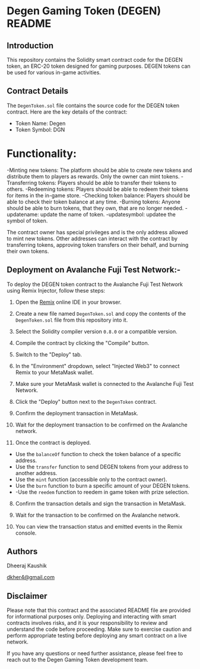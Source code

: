 # Degen Gaming Token  (DEGEN) README

## Introduction

This repository contains the Solidity smart contract code for the DEGEN token, an ERC-20 token designed for gaming purposes. DEGEN tokens can be used for various in-game activities.

## Contract Details

The `DegenToken.sol` file contains the source code for the DEGEN token contract. Here are the key details of the contract:

- Token Name: Degen
- Token Symbol: DGN

# Functionality:
-Minting new tokens: The platform should be able to create new tokens and distribute them to players as rewards. Only the owner can mint tokens.
-Transferring tokens: Players should be able to transfer their tokens to others.
-Redeeming tokens: Players should be able to redeem their tokens for items in the in-game store.
-Checking token balance: Players should be able to check their token balance at any time.
-Burning tokens: Anyone should be able to burn tokens, that they own, that are no longer needed.
-updatename: update the name of token.
-updatesymbol: updatee the symbol of token.

The contract owner has special privileges and is the only address allowed to mint new tokens. Other addresses can interact with the contract by transferring tokens, approving token transfers on their behalf, and burning their own tokens.

## Deployment on Avalanche Fuji Test Network:-

To deploy the DEGEN token contract to the Avalanche Fuji Test Network using Remix Injector, follow these steps:

1. Open the [Remix](https://remix.ethereum.org/) online IDE in your browser.

2. Create a new file named `DegenToken.sol` and copy the contents of the `DegenToken.sol` file from this repository into it.

3. Select the Solidity compiler version `0.8.0` or a compatible version.

4. Compile the contract by clicking the "Compile" button.

5. Switch to the "Deploy" tab.

6. In the "Environment" dropdown, select "Injected Web3" to connect Remix to your MetaMask wallet.

7. Make sure your MetaMask wallet is connected to the Avalanche Fuji Test Network.

8. Click the "Deploy" button next to the `DegenToken` contract.

9. Confirm the deployment transaction in MetaMask.

10. Wait for the deployment transaction to be confirmed on the Avalanche network.

11. Once the contract is deployed.


   - Use the `balanceOf` function to check the token balance of a specific address.
   - Use the `transfer` function to send DEGEN tokens from your address to another address.
   - Use the `mint` function (accessible only to the contract owner).
   - Use the `burn` function to burn a specific amount of your DEGEN tokens.
   - -Use the `reedem` function to reedem in game token with prize selection.

8. Confirm the transaction details and sign the transaction in MetaMask.

9. Wait for the transaction to be confirmed on the Avalanche network.

10. You can view the transaction status and emitted events in the Remix console.

## Authors

Dheeraj Kaushik

dkher4@gmail.com



## Disclaimer

Please note that this contract and the associated README file are provided for informational purposes only. Deploying and interacting with smart contracts involves risks, and it is your responsibility to review and understand the code before proceeding. Make sure to exercise caution and perform appropriate testing before deploying any smart contract on a live network.

If you have any questions or need further assistance, please feel free to reach out to the Degen Gaming Token development team.
